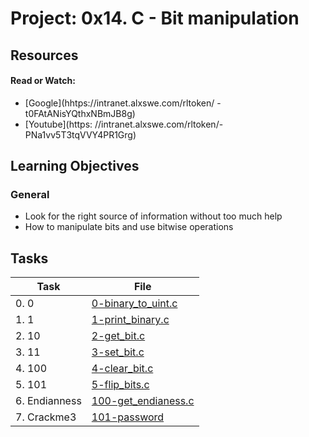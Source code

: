 # Project: 0x14. C - Bit manipulation

## Resources

#### Read or Watch:

* [Google](hhtps://intranet.alxswe.com/rltoken/ -t0FAtANisYQthxNBmJB8g)
* [Youtube](https: //intranet.alxswe.com/rltoken/-PNa1vv5T3tqVVY4PR1Grg)
## Learning Objectives

### General

* Look for the right source of information without too much help
* How to manipulate bits and use bitwise operations
## Tasks

| Task | File |
| ---- | ---- |
| 0. 0 | [0-binary_to_uint.c](./0-binary_to_uint.c) |
| 1. 1 | [1-print_binary.c](./1-print_binary.c) |
| 2. 10 | [2-get_bit.c](./2-get_bit.c) |
| 3. 11 | [3-set_bit.c](./3-set_bit.c) |
| 4. 100 | [4-clear_bit.c](./4-clear_bit.c) |
| 5. 101 | [5-flip_bits.c](./5-flip_bits.c) |
| 6. Endianness | [100-get_endianess.c](./100-get_endianess.c) |
| 7. Crackme3 | [101-password](./101-password) |
